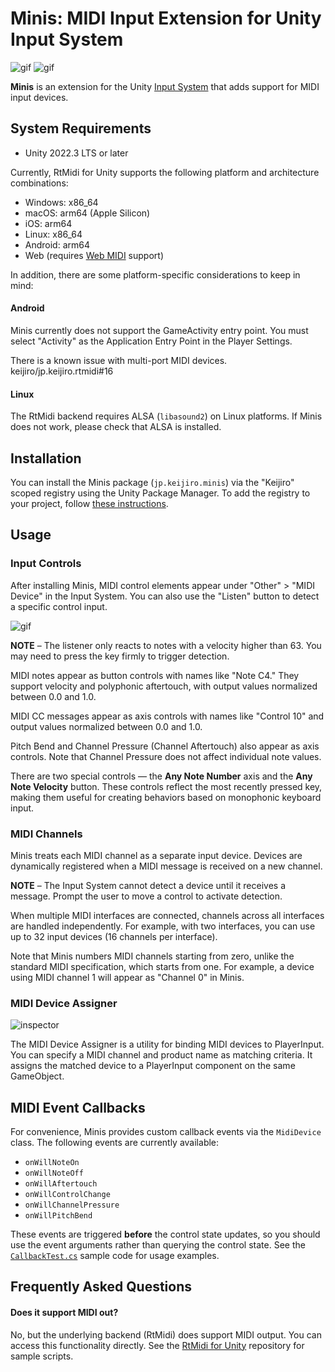 # Minis: MIDI Input Extension for Unity Input System

![gif](https://github.com/user-attachments/assets/fdbfaeed-5f92-46c8-8a0c-58de1083e494)
![gif](https://github.com/user-attachments/assets/48f86c34-4afe-47a6-ba0d-18e53c9552d6)

**Minis** is an extension for the Unity [Input System] that adds support for
MIDI input devices.

[Input System]:
  https://docs.unity3d.com/Packages/com.unity.inputsystem@latest/

## System Requirements

- Unity 2022.3 LTS or later

Currently, RtMidi for Unity supports the following platform and architecture
combinations:

- Windows: x86_64
- macOS: arm64 (Apple Silicon)
- iOS: arm64
- Linux: x86_64
- Android: arm64
- Web (requires [Web MIDI] support)

[Web MIDI]: https://caniuse.com/midi

In addition, there are some platform-specific considerations to keep in mind:

#### Android

Minis currently does not support the GameActivity entry point. You must select
"Activity" as the Application Entry Point in the Player Settings.

There is a known issue with multi-port MIDI devices. keijiro/jp.keijiro.rtmidi#16

#### Linux

The RtMidi backend requires ALSA (`libasound2`) on Linux platforms. If Minis
does not work, please check that ALSA is installed.

## Installation

You can install the Minis package (`jp.keijiro.minis`) via the "Keijiro" scoped
registry using the Unity Package Manager. To add the registry to your project,
follow [these instructions].

[these instructions]:
  https://gist.github.com/keijiro/f8c7e8ff29bfe63d86b888901b82644c

## Usage

### Input Controls

After installing Minis, MIDI control elements appear under "Other" >
"MIDI Device" in the Input System. You can also use the "Listen" button to
detect a specific control input.

![gif](https://i.imgur.com/nFzQM2M.gif)

**NOTE** – The listener only reacts to notes with a velocity higher than 63.
You may need to press the key firmly to trigger detection.

MIDI notes appear as button controls with names like "Note C4." They support
velocity and polyphonic aftertouch, with output values normalized between 0.0
and 1.0.

MIDI CC messages appear as axis controls with names like "Control 10" and
output values normalized between 0.0 and 1.0.

Pitch Bend and Channel Pressure (Channel Aftertouch) also appear as axis
controls. Note that Channel Pressure does not affect individual note values.

There are two special controls — the **Any Note Number** axis and the **Any
Note Velocity** button. These controls reflect the most recently pressed key,
making them useful for creating behaviors based on monophonic keyboard input.

### MIDI Channels

Minis treats each MIDI channel as a separate input device. Devices are
dynamically registered when a MIDI message is received on a new channel.

**NOTE** – The Input System cannot detect a device until it receives a message.
Prompt the user to move a control to activate detection.

When multiple MIDI interfaces are connected, channels across all interfaces are
handled independently. For example, with two interfaces, you can use up to 32
input devices (16 channels per interface).

Note that Minis numbers MIDI channels starting from zero, unlike the standard
MIDI specification, which starts from one. For example, a device using MIDI
channel 1 will appear as "Channel 0" in Minis.

### MIDI Device Assigner

![inspector](https://i.imgur.com/xHkTuOgm.jpg)

The MIDI Device Assigner is a utility for binding MIDI devices to PlayerInput.
You can specify a MIDI channel and product name as matching criteria. It
assigns the matched device to a PlayerInput component on the same GameObject.

## MIDI Event Callbacks

For convenience, Minis provides custom callback events via the `MidiDevice`
class. The following events are currently available:

- `onWillNoteOn`
- `onWillNoteOff`
- `onWillAftertouch`
- `onWillControlChange`
- `onWillChannelPressure`
- `onWillPitchBend`

These events are triggered **before** the control state updates, so you should
use the event arguments rather than querying the control state. See the
[`CallbackTest.cs`](/Assets/Scripts/CallbackTest.cs) sample code for usage
examples.

## Frequently Asked Questions

#### Does it support MIDI out?

No, but the underlying backend (RtMidi) does support MIDI output. You can
access this functionality directly. See the [RtMidi for Unity] repository for
sample scripts.

[RtMidi for Unity]: https://github.com/keijiro/jp.keijiro.rtmidi
